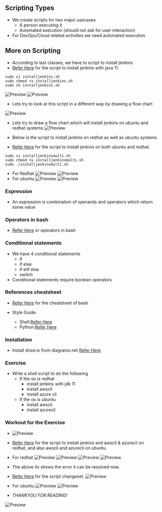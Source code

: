 Scripting Types
---------------
* We create scripts for two major usecases
    * A person executing it
    * Automated execution (should not ask for user interaction)
* For DevOps/Cloud related activities we need automated execution

More on Scripting
-----------------

* According to last classes, we have to script to install jenkins
* [Refer Here](https://github.com/aarkay-gummadi/wayto_shell_scripting/blob/main/28april23-Khaja/install-jenkins-java11.sh) for the script to install jenkins with java 11.
```
sudo vi installjenkins.sh
sudo chmod +x installjenkins.sh
sudo sh installjenkins.sh
```
![Preview](Images/ss2.png)
![Preview](Images/ss3.png)

* Lets try to look at this script in a different way by drawing a flow chart

![Preview](Images/ss1.png)

* Lets try to draw a flow chart which will install jenkins on ubuntu and redhat systems
![Preview](Images/ss4.png)

* Below is the script to install jenkins on redhat as well as ubuntu systems
* [Refer Here](https://github.com/aarkay-gummadi/wayto_shell_scripting/blob/main/28april23-Khaja/install-jenkins.sh) for the script to install jenkins on both ubuntu and redhat.
```
sudo vi installjenkinsmulti.sh
sudo chmod +x installjenkinsmulti.sh
sudo ./installjenkinsmulti.sh
```
* For Redhat
![Preview](Images/ss5.png)
![Preview](Images/ss6.png)
* For ubuntu
![Preview](Images/ss7.png)
![Preview](Images/ss8.png)

### Expression
* An expression is combination of operands and operators which return some value

### Operators in bash
* [Refer Here](https://tldp.org/LDP/abs/html/ops.html) or operators in bash

### Conditional statements
* We have 4 conditional statements
    * if
    * if else
    * if elif else
    * switch
* Conditional statements require boolean operators

### References cheatsheet
* [Refer Here](https://devhints.io/bash) for the cheatsheet of bash

* Style Guide:
    * Shell:[Refer Here](https://google.github.io/styleguide/shellguide.html)
    * Python:[Refer Here](https://google.github.io/styleguide/pyguide.html)
### Installation
* Install draw.io from diagrams.net [Refer Here](https://www.diagrams.net/)
  
### Exercise
* Write a shell script to do the following
    * If the os is redhat 
        * install jenkins with jdk 11
        * install awscli
        * install azure cli
    * If the os is ubuntu
        * install awscli
        * install azurecli

### Workout for the Exercise
* ![Preview](Images/ss9.png)
* [Refer Here](https://github.com/aarkay-gummadi/wayto_shell_scripting/blob/main/28april23-Khaja/install%20a%26a%20cli.sh) for the script to install jenkins and awscli & azurecli on redhat, and also awscli and azurecli on ubuntu.

* For redhat
![Preview](Images/ss12.png)
![Preview](Images/ss13.png)
![Preview](Images/ss14.png)
![Preview](Images/ss15.png)

* The above its shows the error it can be resolved now.
* [Refer Here](https://github.com/aarkay-gummadi/wayto_shell_scripting/blob/main/28april23-Khaja/install%20a%26a%20cli.sh) for the script changeset.
![Preview](Images/ss16.png)

* For ubuntu
![Preview](Images/ss10.png)
![Preview](Images/ss11.png)  

* *THANKYOU FOR READING!*

![Preview](Images/Thank%20you%20.png)